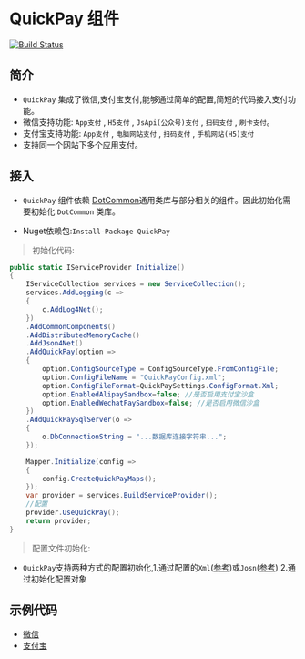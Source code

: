 # QuickPay 组件
 [![Build Status](https://travis-ci.com/cocosip/QuickPay.svg?branch=master)](https://travis-ci.com/cocosip/QuickPay)

## 简介

- `QuickPay` 集成了微信,支付宝支付,能够通过简单的配置,简短的代码接入支付功能。
- 微信支持功能: `App支付` , `H5支付` , `JsApi(公众号)支付` , `扫码支付` , `刷卡支付`。
- 支付宝支持功能: `App支付` , `电脑网站支付` , `扫码支付` , `手机网站(H5)支付`
- 支持同一个网站下多个应用支付。

## 接入

- `QuickPay` 组件依赖 [DotCommon](https://github.com/cocosip/DotCommon)通用类库与部分相关的组件。因此初始化需要初始化 `DotCommon` 类库。

- Nuget依赖包:`Install-Package QuickPay`

> 初始化代码:

```c#
public static IServiceProvider Initialize()
{
    IServiceCollection services = new ServiceCollection();
    services.AddLogging(c =>
    {
        c.AddLog4Net();
    })
    .AddCommonComponents()
    .AddDistributedMemoryCache()
    .AddJson4Net()
    .AddQuickPay(option =>
    {
        option.ConfigSourceType = ConfigSourceType.FromConfigFile;
        option.ConfigFileName = "QuickPayConfig.xml";
        option.ConfigFileFormat=QuickPaySettings.ConfigFormat.Xml;
        option.EnabledAlipaySandbox=false; //是否启用支付宝沙盒
        option.EnabledWechatPaySandbox=false; //是否启用微信沙盒
    })
    .AddQuickPaySqlServer(o =>
    {
        o.DbConnectionString = "...数据库连接字符串...";
    });

    Mapper.Initialize(config =>
    {
        config.CreateQuickPayMaps();
    });
    var provider = services.BuildServiceProvider();
    //配置
    provider.UseQuickPay();
    return provider;
}
```

> 配置文件初始化:
- `QuickPay`支持两种方式的配置初始化,1.通过配置的`Xml`([参考](../src/QuickPay/ConfigDemo.xml))或`Josn`([参考](../src/QuickPay/ConfigDemo.json)) 2.通过初始化配置对象

## 示例代码

- [微信](/docs/WechatPay.md)
- [支付宝](/docs/Alipay.md)